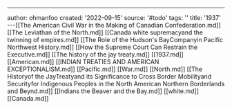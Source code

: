---
author: ohmanfoo
created: '2022-09-15'
source: '#todo'
tags: ''
title: '1937'
---[[The American Civil War in the Making of Canadian Confederation.md]]
[[The Leviathan of the North.md]]
[[Canada white supremacyand the twinning of empires.md]]
[[The Role of the Hudson's BayCompanyin Pacific Northwest History.md]]
[[How the Supreme Court Can Restrain the Executive.md]]
[[The history of the jay treaty.md]]
[[1937.md]]
[[American.md]]
[[INDIAN TREATIES AND AMERICAN EXCEPTIONALISM.md]]
[[Pacific.md]]
[[War.md]]
[[North.md]]
[[The Historyof the JayTreatyand its Significance to Cross Border Mobilityand Securityfor Indigenous Peoples in the North American Northern Borderlands and Beynd.md]]
[[Indians the Beaver and the Bay.md]]
[[white.md]]
[[Canada.md]]
